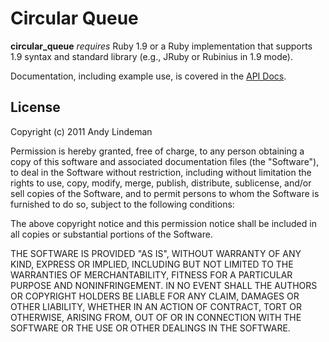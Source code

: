 # Circular Queue

**circular_queue** *requires* Ruby 1.9 or a Ruby implementation that
supports 1.9 syntax and standard library (e.g., JRuby or Rubinius in 1.9
mode).

Documentation, including example use, is covered in the [API
Docs](http://rdoc.info/github/alindeman/circular_queue/master/CircularQueue).

## License

Copyright (c) 2011 Andy Lindeman

Permission is hereby granted, free of charge, to any person obtaining a
copy of this software and associated documentation files (the
"Software"), to deal in the Software without restriction, including
without limitation the rights to use, copy, modify, merge, publish,
distribute, sublicense, and/or sell copies of the Software, and to
permit persons to whom the Software is furnished to do so, subject to
the following conditions:

The above copyright notice and this permission notice shall be included
in all copies or substantial portions of the Software.

THE SOFTWARE IS PROVIDED "AS IS", WITHOUT WARRANTY OF ANY KIND, EXPRESS
OR IMPLIED, INCLUDING BUT NOT LIMITED TO THE WARRANTIES OF
MERCHANTABILITY, FITNESS FOR A PARTICULAR PURPOSE AND NONINFRINGEMENT.
IN NO EVENT SHALL THE AUTHORS OR COPYRIGHT HOLDERS BE LIABLE FOR ANY
CLAIM, DAMAGES OR OTHER LIABILITY, WHETHER IN AN ACTION OF CONTRACT,
TORT OR OTHERWISE, ARISING FROM, OUT OF OR IN CONNECTION WITH THE
SOFTWARE OR THE USE OR OTHER DEALINGS IN THE SOFTWARE.
